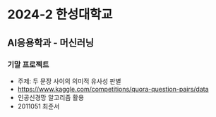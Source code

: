 # 2024-2 한성대학교
## AI응용학과 - 머신러닝
### 기말 프로젝트
- 주제: 두 문장 사이의 의미적 유사성 판별
- https://www.kaggle.com/competitions/quora-question-pairs/data
- 인공신경망 알고리즘 활용
- 2011051 최준서